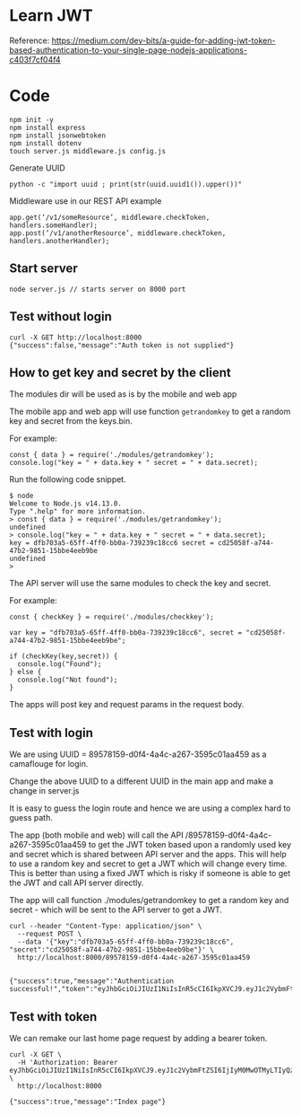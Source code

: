 # Learn JWT

Reference: https://medium.com/dev-bits/a-guide-for-adding-jwt-token-based-authentication-to-your-single-page-nodejs-applications-c403f7cf04f4

# Code

```
npm init -y
npm install express
npm install jsonwebtoken
npm install dotenv
touch server.js middleware.js config.js
```

Generate UUID

```
python -c "import uuid ; print(str(uuid.uuid1()).upper())"
```

Middleware use in our REST API example

```
app.get(‘/v1/someResource’, middleware.checkToken, handlers.someHandler);
app.post(‘/v1/anotherResource’, middleware.checkToken, handlers.anotherHandler);
```

## Start server

```
node server.js // starts server on 8000 port
```

## Test without login

```
curl -X GET http://localhost:8000
{"success":false,"message":"Auth token is not supplied"}

```

## How to get key and secret by the client

The modules dir will be used as is by the mobile and web app

The mobile app and web app will use function `getrandomkey` to get a random key and secret from the keys.bin.

For example:

```
const { data } = require('./modules/getrandomkey');
console.log("key = " + data.key + " secret = " + data.secret);
```

Run the following code snippet.

```
$ node
Welcome to Node.js v14.13.0.
Type ".help" for more information.
> const { data } = require('./modules/getrandomkey');
undefined
> console.log("key = " + data.key + " secret = " + data.secret);
key = dfb703a5-65ff-4ff0-bb0a-739239c18cc6 secret = cd25058f-a744-47b2-9851-15bbe4eeb9be
undefined
> 
```

The API server will use the same modules to check the key and secret.

For example:

```
const { checkKey } = require('./modules/checkkey');

var key = "dfb703a5-65ff-4ff0-bb0a-739239c18cc6", secret = "cd25058f-a744-47b2-9851-15bbe4eeb9be";

if (checkKey(key,secret)) {
  console.log("Found");
} else {
  console.log("Not found");
}
```
The apps will post key and request params in the request body.

## Test with login

We are using UUID = 89578159-d0f4-4a4c-a267-3595c01aa459 as a camaflouge for login.

Change the above UUID to a different UUID in the main app and make a change in server.js

It is easy to guess the login route and hence we are using a complex hard to guess path.

The app (both mobile and web) will call the API /89578159-d0f4-4a4c-a267-3595c01aa459 to get the JWT token based upon a randomly used key and secret which is shared between API server and the apps. This will help to use a random key and secret to get a JWT which will change every time. This is better than using a fixed JWT which is risky if someone is able to get the JWT and call API server directly.

The app will call function ./modules/getrandomkey to get a random key and secret - which will be sent to the API server to get a JWT.

```
curl --header "Content-Type: application/json" \
  --request POST \
  --data '{"key":"dfb703a5-65ff-4ff0-bb0a-739239c18cc6", "secret":"cd25058f-a744-47b2-9851-15bbe4eeb9be"}' \
  http://localhost:8000/89578159-d0f4-4a4c-a267-3595c01aa459


{"success":true,"message":"Authentication successful!","token":"eyJhbGciOiJIUzI1NiIsInR5cCI6IkpXVCJ9.eyJ1c2VybmFtZSI6IjIyM0MwOTMyLTIyQzAtMTFFQi1CNDk1LUFDREU0ODAwMTEyMiIsImlhdCI6MTYwNDk1MTIwNiwiZXhwIjoxNjA1MDM3NjA2fQ.pevSlFnvIohCxBoS4WlSPKjsu2qDmaVhg_t3yzgaglI"}  
```

## Test with token

We can remake our last home page request by adding a bearer token.

```
curl -X GET \
  -H 'Authorization: Bearer eyJhbGciOiJIUzI1NiIsInR5cCI6IkpXVCJ9.eyJ1c2VybmFtZSI6IjIyM0MwOTMyLTIyQzAtMTFFQi1CNDk1LUFDREU0ODAwMTEyMiIsImlhdCI6MTYwNDk1MTIwNiwiZXhwIjoxNjA1MDM3NjA2fQ.pevSlFnvIohCxBoS4WlSPKjsu2qDmaVhg_t3yzgaglI' \
  http://localhost:8000

{"success":true,"message":"Index page"}  
```

